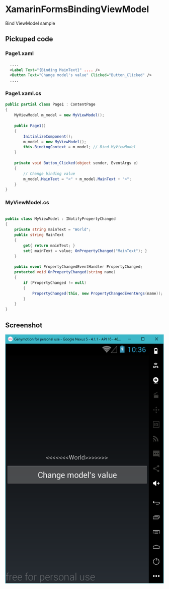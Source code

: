 # XamarinFormsBindingViewModel
Bind ViewModel sample

## Pickuped code
### Page1.xaml
```xml
  ....
  <Label Text="{Binding MainText}" .... />
  <Button Text="Change model's value" Clicked="Button_Clicked" />
  ....
```

### Page1.xaml.cs
```cs
public partial class Page1 : ContentPage
{
    MyViewModel m_model = new MyViewModel();

    public Page1()
    {
        InitializeComponent();
        m_model = new MyViewModel();
        this.BindingContext = m_model; // Bind MyViewModel
    }

    private void Button_Clicked(object sender, EventArgs e)
    {
        // Change binding value
        m_model.MainText = "<" + m_model.MainText + ">";
    }
}
```

### MyViewModel.cs
```cs

public class MyViewModel : INotifyPropertyChanged
{
    private string mainText = "World";
    public string MainText
    {
        get{ return mainText; }
        set{ mainText = value; OnPropertyChanged("MainText"); }
    }

    public event PropertyChangedEventHandler PropertyChanged;
    protected void OnPropertyChanged(string name)
    {
        if (PropertyChanged != null)
        {
            PropertyChanged(this, new PropertyChangedEventArgs(name));
        }
    }
}
```

## Screenshot
![screenshot](https://raw.githubusercontent.com/xamarin-samples/XamarinFormsBindingViewModel/master/screenshots/screenshot.png)
